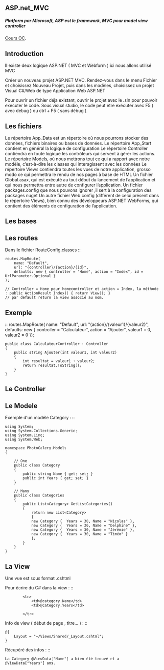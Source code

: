 ## ASP.net_MVC

##### Platform par Microsoft, ASP est le framework, MVC pour model view controller

[Cours OC](https://openclassrooms.com/fr/courses/1730206-apprenez-asp-net-mvc/1809316-hello-world-mvc).

Introduction
-------------------

Il existe deux logique ASP.NET ( MVC et Webform ) ici nous allons utilisé MVC

Créer un nouveau projet ASP.NET MVC. Rendez-vous dans le menu Fichier et choisissez Nouveau Projet,
puis dans les modèles, choisissez un projet Visual C#/Web de type Application Web ASP.NET


Pour ouvrir un fichier déja existant, ouvrir le projet avec le .sln pour pouvoir executer le code.
Sous visual studio, le code peut etre exécuter avec F5 ( avec debug ) ou ctrl + F5 ( sans débug ).

Les fichiers
-------------------

Le répertoire App_Data est un répertoire où nous pourrons stocker des données, fichiers binaires ou bases de données.
Le répertoire App_Start contient en général la logique de configuration
Le répertoire Controller contiendra en toute logique les contrôleurs qui servent à gérer les actions.
Le répertoire Models, où nous mettrons tout ce qui a rapport avec notre modèle, c’est-à-dire les classes qui interagissent avec les données
Le répertoire Views contiendra toutes les vues de notre application, grosso modo ce qui permettra le rendu de nos pages à base de HTML
Un fichier Global.asax, qui est exécuté au tout début du lancement de l’application et qui nous permettra entre autre de configurer l’application.
Un fichier packages.config que nous pouvons ignorer ,il sert à la configuration des packages nuget
Un autre fichier Web.config (différent de celui présent dans le répertoire Views), bien connu des développeurs ASP.NET WebForms, qui contient des éléments de configuration de l’application.

Les bases
-------------------



Les routes
-------------------

Dans le fichier RouteConfig.classes
::

    routes.MapRoute(
        name: "Default",
        url: "{controller}/{action}/{id}",
        defaults: new { controller = "Home", action = "Index", id = UrlParameter.Optional }
    );

    // Controller = Home pour homecontroller et action = Index, la méthode : public ActionResult Index() { return View(); }
    // par default return la view associé au nom.


Exemple
-------------------
::
    routes.MapRoute(
        name: "Default",
        url: "{action}/{valeur1}/{valeur2}",
        defaults: new { controller = "Calculateur", action = "Ajouter", valeur1 = 0, valeur2 = 0 });

    public class CalculateurController : Controller
    {
        public string Ajouter(int valeur1, int valeur2)
        {
            int resultat = valeur1 + valeur2;
            return resultat.ToString();
        }
    }


Le Controller
-------------------  


Le Modele
-------------------   
Exemple d'un modéle Category :
::

    using System;
    using System.Collections.Generic;
    using System.Linq;
    using System.Web;

    namespace PhotoGalery.Models
    {

        // One
        public class Category
        {
            public string Name { get; set; }
            public int Years { get; set; }
        }

        // Many
        public class Categories
        {
            public List<Category> GetListCategories()
            {
                return new List<Category>
                {
                new Category {  Years = 30, Name = "Nicolas" },
                new Category {  Years = 30, Name = "Delphine" },
                new Category {  Years = 30, Name = "Jérémie" },
                new Category {  Years = 30, Name = "Timéo" }
                };
            }
        }
    }



La View
-------------------


Une vue est sous format .cshtml

Pour écrire du C# dans la view :
::

            <tr>
                <td>@category.Name</td>
                <td>@category.Years</td>

            </tr>

Info de view ( début de page , titre... ) :
::

    @{
        Layout = "~/Views/Shared/_Layout.cshtml";
    }

Récupéré des infos :
::

    La Category @ViewData["Name"] a bien été trouvé et a @ViewData["Years"] ans.
